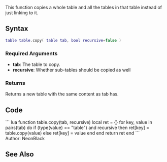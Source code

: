 <lowercasetitle></lowercasetitle>

This function copies a whole table and all the tables in that table instead of just linking to it.

Syntax
------

``` lua
table table.copy( table tab, bool recursive=false )
```

### Required Arguments

-   **tab**: The table to copy.
-   **recursive**: Whether sub-tables should be copied as well

### Returns

Returns a new table with the same content as tab has.

Code
----

<section name="Server- and/or clientside Script" class="both" show="true">
``` lua
function table.copy(tab, recursive)
    local ret = {}
    for key, value in pairs(tab) do
        if (type(value) == "table") and recursive then ret[key] = table.copy(value)
        else ret[key] = value end
    end
    return ret
end
```

</section>
Author: NeonBlack

See Also
--------
